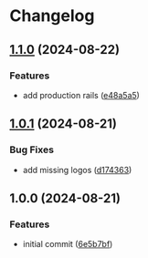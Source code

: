 # Changelog

## [1.1.0](https://github.com/Qeteshpony/BreadBoard-Power/compare/v1.0.1...v1.1.0) (2024-08-22)


### Features

* add production rails ([e48a5a5](https://github.com/Qeteshpony/BreadBoard-Power/commit/e48a5a5905392769a3303ae92d69a64904d9a8bd))

## [1.0.1](https://github.com/Qeteshpony/BreadBoard-Power/compare/v1.0.0...v1.0.1) (2024-08-21)


### Bug Fixes

* add missing logos ([d174363](https://github.com/Qeteshpony/BreadBoard-Power/commit/d174363b4756574aefcbf40b7c2486e646d240d0))

## 1.0.0 (2024-08-21)


### Features

* initial commit ([6e5b7bf](https://github.com/Qeteshpony/BreadBoard-Power/commit/6e5b7bfbdbdf37457aae23da17f19694a99c8542))
